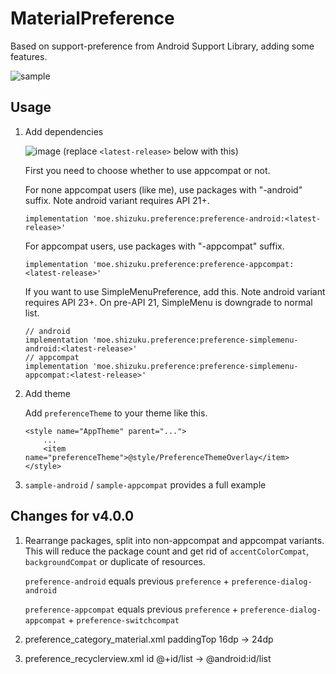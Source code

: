 MaterialPreference
==================

Based on support-preference from Android Support Library, adding some features.

![sample](https://raw.githubusercontent.com/RikkaW/MaterialPreference/master/art/sample.gif)

## Usage

1. Add dependencies

   ![image](https://api.bintray.com/packages/rikkaw/MaterialPreference/preference/images/download.svg) (replace `<latest-release>` below with this)

   First you need to choose whether to use appcompat or not.

   For none appcompat users (like me), use packages with "-android" suffix. Note android variant requires API 21+.

   ```
   implementation 'moe.shizuku.preference:preference-android:<latest-release>'
   ```

   For appcompat users, use packages with "-appcompat" suffix.

   ```
   implementation 'moe.shizuku.preference:preference-appcompat:<latest-release>'
   ```
   
   If you want to use SimpleMenuPreference, add this. Note android variant requires API 23+. On pre-API 21, SimpleMenu is downgrade to normal list.
   ```
   // android
   implementation 'moe.shizuku.preference:preference-simplemenu-android:<latest-release>'
   // appcompat
   implementation 'moe.shizuku.preference:preference-simplemenu-appcompat:<latest-release>'
   ```
2. Add theme
   
   Add `preferenceTheme` to your theme like this.

   ```
   <style name="AppTheme" parent="...">
       ...
       <item name="preferenceTheme">@style/PreferenceThemeOverlay</item>
   </style>
   ```
3. `sample-android` / `sample-appcompat` provides a full example

## Changes for v4.0.0

1. Rearrange packages, split into non-appcompat and appcompat variants. This will reduce the package count and get rid of `accentColorCompat`, `backgroundCompat` or duplicate of resources.
   
   `preference-android` equals previous `preference` + `preference-dialog-android`

   `preference-appcompat` equals previous `preference` + `preference-dialog-appcompat` + `preference-switchcompat`
    
2. preference_category_material.xml paddingTop 16dp -> 24dp
3. preference_recyclerview.xml id @+id/list -> @android:id/list